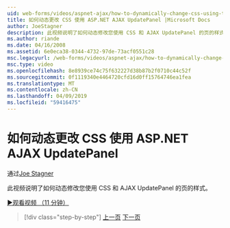 ```yaml
---
uid: web-forms/videos/aspnet-ajax/how-to-dynamically-change-css-using-the-aspnet-ajax-updatepanel
title: 如何动态更改 CSS 使用 ASP.NET AJAX UpdatePanel |Microsoft Docs
author: JoeStagner
description: 此视频说明了如何动态修改您使用 CSS 和 AJAX UpdatePanel 的页的样式。
ms.author: riande
ms.date: 04/16/2008
ms.assetid: 6e0eca38-0344-4732-97de-73acf0551c28
msc.legacyurl: /web-forms/videos/aspnet-ajax/how-to-dynamically-change-css-using-the-aspnet-ajax-updatepanel
msc.type: video
ms.openlocfilehash: 8e8939ce74c75f632227d38b87b2f0710c44c52f
ms.sourcegitcommit: 0f1119340e4464720cfd16d0ff15764746ea1fea
ms.translationtype: MT
ms.contentlocale: zh-CN
ms.lasthandoff: 04/09/2019
ms.locfileid: "59416475"
---
```

# <a name="how-to-dynamically-change-css-using-the-aspnet-ajax-updatepanel"></a>如何动态更改 CSS 使用 ASP.NET AJAX UpdatePanel

通过[Joe Stagner](https://github.com/JoeStagner)

此视频说明了如何动态修改您使用 CSS 和 AJAX UpdatePanel 的页的样式。

[&#9654;观看视频 （11 分钟）](https://channel9.msdn.com/Blogs/ASP-NET-Site-Videos/how-to-dynamically-change-css-using-the-aspnet-ajax-updatepanel)

> [!div class="step-by-step"]
> [上一页](basic-aspnet-authentication-in-an-ajax-enabled-application.md)
> [下一页](how-to-dynamically-add-controls-to-a-web-page.md)
